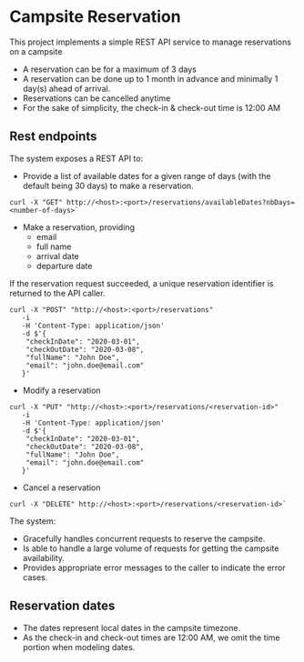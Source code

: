 # Campsite Reservation

This project implements a simple REST API service to manage reservations on a campsite

- A reservation can be for a maximum of 3 days
- A reservation can be done up to 1 month in advance and minimally 1 day(s) ahead of arrival.
- Reservations can be cancelled anytime
- For the sake of simplicity, the check-in & check-out time is 12:00 AM

## Rest endpoints

The system exposes a REST API to:

- Provide a list of available dates for a given range of days (with the default being 30 days) to make a reservation.

```
curl -X "GET" http://<host>:<port>/reservations/availableDates?nbDays=<number-of-days>`
```

- Make a reservation, providing
  - email
  - full name
  - arrival date
  - departure date

If the reservation request succeeded, a unique reservation identifier is returned to the API caller.

```
curl -X "POST" "http://<host>:<port>/reservations"
   -i
   -H 'Content-Type: application/json'
   -d $'{
    "checkInDate": "2020-03-01",
    "checkOutDate": "2020-03-08",
    "fullName": "John Doe",
    "email": "john.doe@email.com"
   }'
```

- Modify a reservation

```
curl -X "PUT" "http://<host>:<port>/reservations/<reservation-id>"
   -i
   -H 'Content-Type: application/json'
   -d $'{
    "checkInDate": "2020-03-01",
    "checkOutDate": "2020-03-08",
    "fullName": "John Doe",
    "email": "john.doe@email.com"
   }'
```

- Cancel a reservation

```
curl -X "DELETE" http://<host>:<port>/reservations/<reservation-id>`
```

The system:
- Gracefully handles concurrent requests to reserve the campsite.
- Is able to handle a large volume of requests for getting the campsite availability.
- Provides appropriate error messages to the caller to indicate the error cases.

## Reservation dates

- The dates represent local dates in the campsite timezone.
- As the check-in and check-out times are 12:00 AM, we omit the time portion when modeling dates.